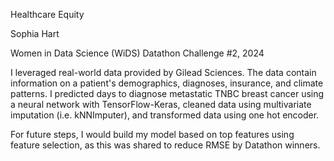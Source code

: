 Healthcare Equity

Sophia Hart

Women in Data Science (WiDS) Datathon Challenge #2, 2024

I leveraged real-world data provided by Gilead Sciences. The data contain information on a patient's demographics, diagnoses, insurance, and climate patterns. I predicted days to diagnose metastatic TNBC breast cancer using a neural network with TensorFlow-Keras, cleaned data using multivariate imputation (i.e. kNNImputer), and transformed data using one hot encoder.

For future steps, I would build my model based on top features using feature selection, as this was shared to reduce RMSE by Datathon winners.
